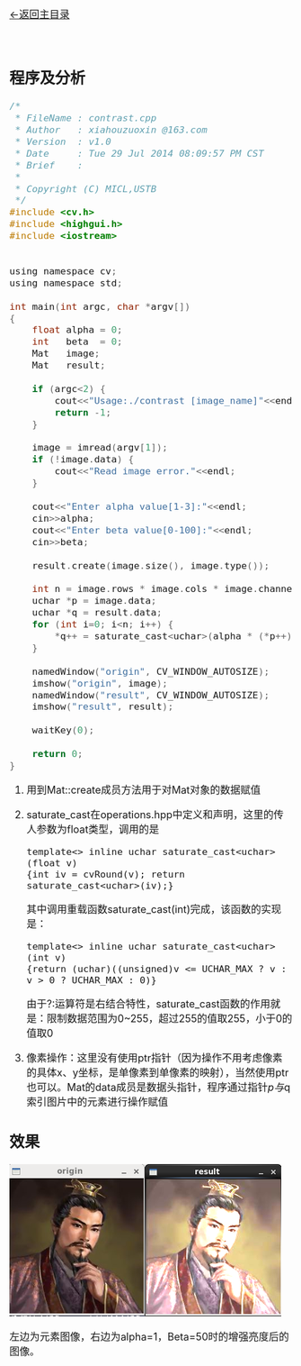 [<font size=4>←返回主目录<font>](../README.md)
</br></br></br>

## 程序及分析

```c
/*
 * FileName : contrast.cpp
 * Author   : xiahouzuoxin @163.com
 * Version  : v1.0
 * Date     : Tue 29 Jul 2014 08:09:57 PM CST
 * Brief    : 
 * 
 * Copyright (C) MICL,USTB
 */
#include <cv.h>
#include <highgui.h>
#include <iostream>


using namespace cv;
using namespace std;

int main(int argc, char *argv[])
{
    float alpha = 0;
    int   beta  = 0;
    Mat   image;
    Mat   result;

    if (argc<2) {
        cout<<"Usage:./contrast [image_name]"<<endl;
        return -1;
    }

    image = imread(argv[1]);
    if (!image.data) {
        cout<<"Read image error."<<endl;
    }

    cout<<"Enter alpha value[1-3]:"<<endl;
    cin>>alpha;
    cout<<"Enter beta value[0-100]:"<<endl;
    cin>>beta;    

    result.create(image.size(), image.type()); 

    int n = image.rows * image.cols * image.channels();
    uchar *p = image.data;
    uchar *q = result.data;
    for (int i=0; i<n; i++) {
        *q++ = saturate_cast<uchar>(alpha * (*p++) + beta);     
    }

    namedWindow("origin", CV_WINDOW_AUTOSIZE);
    imshow("origin", image);
    namedWindow("result", CV_WINDOW_AUTOSIZE);
    imshow("result", result);

    waitKey(0);

    return 0;
}
```

1.	用到Mat::create成员方法用于对Mat对象的数据赋值
2.	saturate_cast在operations.hpp中定义和声明，这里的传人参数为float类型，调用的是

	```
	template<> inline uchar saturate_cast<uchar>(float v)
	{int iv = cvRound(v); return saturate_cast<uchar>(iv);}
	```

	其中调用重载函数saturate_cast<uchar>(int)完成，该函数的实现是：

	```
	template<> inline uchar saturate_cast<uchar>(int v)
	{return (uchar)((unsigned)v <= UCHAR_MAX ? v : v > 0 ? UCHAR_MAX : 0)}
	```
	由于?:运算符是右结合特性，saturate_cast函数的作用就是：限制数据范围为0~255，超过255的值取255，小于0的值取0

3.	像素操作：这里没有使用ptr指针（因为操作不用考虑像素的具体x、y坐标，是单像素到单像素的映射），当然使用ptr也可以。Mat的data成员是数据头指针，程序通过指针*p与*q索引图片中的元素进行操作赋值


## 效果

![result]

左边为元素图像，右边为alpha=1，Beta=50时的增强亮度后的图像。


[result]:../images/OpenCV基础篇之像素操作对比度调节/result.png
